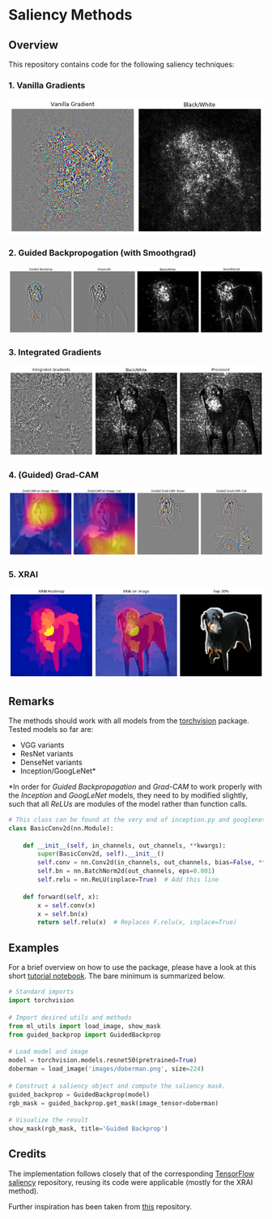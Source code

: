 # Saliency Methods
## Overview
This repository contains code for the following saliency techniques:
### 1. Vanilla Gradients
![gradient](images/gradient.png)
### 2. Guided Backpropogation (with Smoothgrad)
![guided](images/guided_backrop_smoothgrad.png)
### 3. Integrated Gradients
![integrated](images/integrated_gradient.png)
### 4. (Guided) Grad-CAM
![gradcam](images/guided_grad_cam.png)
### 5. XRAI
![xrai](images/xrai.png)

## Remarks
The methods should work with all models from the [torchvision](https://github.com/pytorch/vision) package. Tested models so far are:
* VGG variants
* ResNet variants
* DenseNet variants
* Inception/GoogLeNet*

*In order for *Guided Backpropagation* and *Grad-CAM* to work properly with the *Inception* and *GoogLeNet* models, they need to by modified slightly, such that all *ReLUs* are modules of the model rather than function calls.

```python
# This class can be found at the very end of inception.py and googlenet.py respectively.
class BasicConv2d(nn.Module):

    def __init__(self, in_channels, out_channels, **kwargs):
        super(BasicConv2d, self).__init__()
        self.conv = nn.Conv2d(in_channels, out_channels, bias=False, **kwargs)
        self.bn = nn.BatchNorm2d(out_channels, eps=0.001)
        self.relu = nn.ReLU(inplace=True)  # Add this line

    def forward(self, x):
        x = self.conv(x)
        x = self.bn(x)
        return self.relu(x)  # Replaces F.relu(x, inplace=True)
```
    
## Examples
For a brief overview on how to use the package, please have a look at this short [tutorial notebook](https://github.com/hummat/saliency/blob/master/tutorial.ipynb). The bare minimum is summarized below.

```python
# Standard imports 
import torchvision

# Import desired utils and methods
from ml_utils import load_image, show_mask
from guided_backprop import GuidedBackprop

# Load model and image
model = torchvision.models.resnet50(pretrained=True)
doberman = load_image('images/doberman.png', size=224)

# Construct a saliency object and compute the saliency mask.
guided_backprop = GuidedBackprop(model)
rgb_mask = guided_backprop.get_mask(image_tensor=doberman)

# Visualize the result
show_mask(rgb_mask, title='Guided Backprop')
```

## Credits
The implementation follows closely that of the corresponding [TensorFlow saliency](https://github.com/PAIR-code/saliency) repository, reusing its code were applicable (mostly for the XRAI method).

Further inspiration has been taken from [this](https://github.com/utkuozbulak/pytorch-cnn-visualizations) repository.
